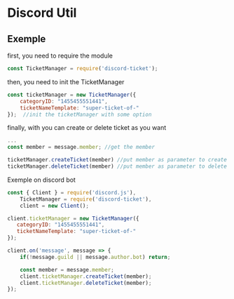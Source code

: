 # Discord Util

## Exemple

first, you need to require the module

```js
const TicketManager = require('discord-ticket');
```

then, you need to init the TicketManager 

```js
const ticketManager = new TicketManager({
    categoryID: "1455455551441",
    ticketNameTemplate: "super-ticket-of-"
});  //init the ticketManager with some option
```

finally, with you can create or delete ticket as you want

```js
...
const member = message.member; //get the member

ticketManager.createTicket(member) //put member as parameter to create ticket
ticketManager.deleteTicket(member) //put member as parameter to delete ticket
```

Exemple on discord bot
```js
const { Client } = require('discord.js'),
    TicketManager = require('discord-ticket'),
    client = new Client();

client.ticketManager = new TicketManager({
   categoryID: "1455455551441",
   ticketNameTemplate: "super-ticket-of-"
});

client.on('message', message => {
    if(!message.guild || message.author.bot) return;

    const member = message.member;
    client.ticketManager.createTicket(member);
    client.ticketManager.deleteTicket(member);
});
```
